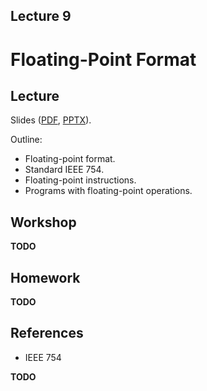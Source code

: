 Lecture 9
---

# Floating-Point Format

## Lecture

Slides ([PDF](CA_Lecture_09.pdf), [PPTX](CA_Lecture_09.pptx)).

Outline:

* Floating-point format.
* Standard IEEE 754.
* Floating-point instructions.
* Programs with floating-point operations.

## Workshop

__TODO__

## Homework

__TODO__

## References

* IEEE 754 

__TODO__
